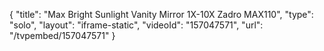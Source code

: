 {
    "title": "Max Bright Sunlight Vanity Mirror 1X-10X Zadro MAX110",
    "type": "solo",
    "layout": "iframe-static",
    "videoId": "157047571",
    "url": "\/tvpembed\/157047571"
}